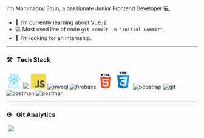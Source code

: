 I'm Mammadov Eltun, a passionate Junior Frontend Developer 💻.

<!-- TODO: Add last video link -->

- :seedling: I’m currently learning about Vue.js.
- :computer: Most used line of code `git commit -m "Initial Commit"`.
- 🤔 I’m looking for an internship.

<hr>


### 🛠 &nbsp; Tech Stack

<img src="https://raw.githubusercontent.com/devicons/devicon/master/icons/react/react-original-wordmark.svg" width=40>  <img src="https://www.vectorlogo.zone/logos/java/java-vertical.svg" width="40"> <img src="https://raw.githubusercontent.com/devicons/devicon/master/icons/javascript/javascript-original.svg" width="40"> <img src="https://www.vectorlogo.zone/logos/mysql/mysql-ar21.svg" alt="mysql" width="40"> <img src="https://www.vectorlogo.zone/logos/firebase/firebase-icon.svg" alt="firebase" width="40"> <img src="https://raw.githubusercontent.com/devicons/devicon/master/icons/html5/html5-original-wordmark.svg" alt="html5" width="40">  <img src="https://raw.githubusercontent.com/devicons/devicon/master/icons/css3/css3-original-wordmark.svg" alt="css3" width="45" height="45"/>  <img src="https://www.vectorlogo.zone/logos/getbootstrap/getbootstrap-icon.svg" alt="boostrap" width="40">  <img src="https://www.vectorlogo.zone/logos/git-scm/git-scm-icon.svg" alt="git" width="40"> <img src="https://www.vectorlogo.zone/logos/getpostman/getpostman-icon.svg" alt="postman" width="40">  <img src="https://www.vectorlogo.zone/logos/visualstudio_code/visualstudio_code-icon.svg" alt="postman" width="40"> 

<hr>

### ⚙️ &nbsp; Git Analytics
 

<p>&nbsp;<img align="center" src="https://github-readme-stats.vercel.app/api/top-langs/?username=emammad22&theme=dark&layout=compact" width="410" /></p>

